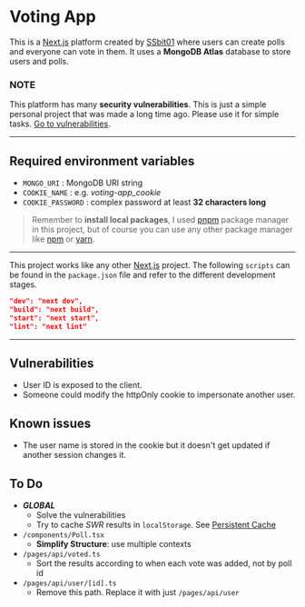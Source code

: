 # Voting App

This is a [Next.js](https://nextjs.org) platform created by [SSbit01](https://github.com/SSbit01) where users can create polls and everyone can vote in them. It uses a **MongoDB Atlas** database to store users and polls.

### NOTE
This platform has many **security vulnerabilities**. This is just a simple personal project that was made a long time ago. Please use it for simple tasks. [Go to vulnerabilities](#vulnerabilities).

---

## Required environment variables

- `MONGO_URI`
: MongoDB URI string
- `COOKIE_NAME`
: e.g. *voting-app_cookie*
- `COOKIE_PASSWORD`
: complex password at least **32 characters long**

> Remember to **install local packages**, I used [pnpm](https://pnpm.io/) package manager in this project, but of course you can use any other package manager like [npm](https://www.npmjs.com/) or [yarn](https://yarnpkg.com/).

---

This project works like any other [Next.js](https://nextjs.org/) project. The following `scripts` can be found in the `package.json` file and refer to the different development stages.

```json
"dev": "next dev",
"build": "next build",
"start": "next start",
"lint": "next lint"
```

---

## Vulnerabilities

- User ID is exposed to the client.
- Someone could modify the httpOnly cookie to impersonate another user.

## Known issues
- The user name is stored in the cookie but it doesn't get updated if another session changes it.

## To Do

- ***GLOBAL***
  - Solve the vulnerabilities
  - Try to cache *SWR* results in `localStorage`. See [Persistent Cache](https://swr.vercel.app/docs/advanced/cache#localstorage-based-persistent-cache)
- `/components/Poll.tsx`
  - **Simplify Structure**: use multiple contexts
- `/pages/api/voted.ts`
  - Sort the results according to when each vote was added, not by poll id
- `/pages/api/user/[id].ts`
  - Remove this path. Replace it with just `/pages/api/user`